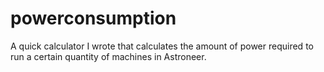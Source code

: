 # powerconsumption
A quick calculator I wrote that calculates the amount of power required to run a certain quantity of machines in Astroneer.
